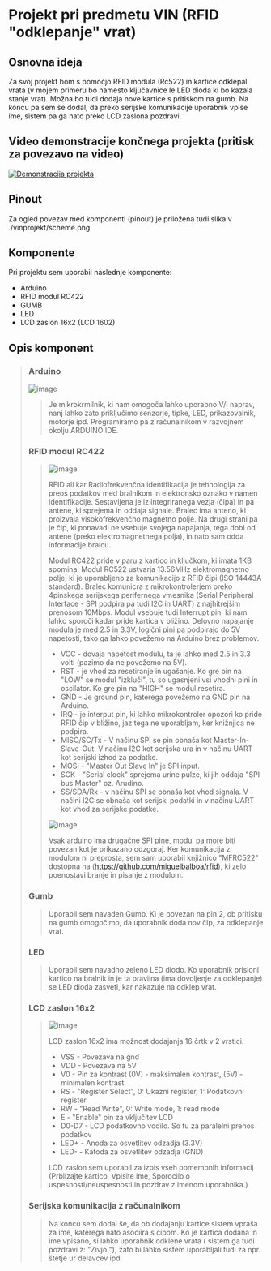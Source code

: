 # Projekt pri predmetu VIN (RFID "odklepanje" vrat)

## Osnovna ideja
Za svoj projekt bom s pomočjo RFID modula (Rc522) in kartice odklepal  vrata (v mojem primeru bo namesto ključavnice le LED dioda ki bo kazala stanje vrat). Možna bo tudi dodaja nove kartice s pritiskom na gumb. Na koncu pa sem še dodal, da preko serijske komunikacije uporabnik vpiše ime, sistem pa ga nato preko LCD zaslona pozdravi.

## Video demonstracije končnega projekta (pritisk za povezavo na video)
[![Demonstracija projekta](https://img.youtube.com/vi/4G5TbsRWuYs/maxresdefault.jpg)](https://www.youtube.com/shorts/4G5TbsRWuYs)

## Pinout
Za ogled povezav med komponenti (pinout) je priložena tudi slika v ./vinprojekt/scheme.png

## Komponente
Pri projektu sem uporabil naslednje komponente:
* Arduino
* RFID modul RC422
* GUMB
* LED
* LCD zaslon 16x2 (LCD 1602)

## Opis komponent
> ### Arduino
> ![image](https://user-images.githubusercontent.com/61662167/170107027-04927a48-d9a3-4d23-9c36-74a2d1f2e103.png)
> > Je mikrokrmilnik, ki nam omogoča lahko uporabno V/I naprav, nanj lahko zato priključimo senzorje, tipke, LED, prikazovalnik, motorje ipd. Programiramo pa z računalnikom v razvojnem okolju ARDUINO IDE.
> ### RFID modul RC422
> > ![image](https://user-images.githubusercontent.com/61662167/170108415-879e903b-97be-4a7e-a2aa-86c8954d5767.png)
> > 
> > RFID ali kar Radiofrekvenčna identifikacija je tehnologija za preos podatkov med bralnikom in elektronsko oznako v namen identifikacije. Sestavljena je iz integriranega vezja (čipa) in pa antene, ki sprejema in oddaja signale. Bralec ima anteno, ki proizvaja visokofrekvenčno magnetno polje. Na drugi strani pa je čip, ki ponavadi ne vsebuje svojega napajanja, tega dobi od antene (preko elektromagnetnega polja), in nato sam odda informacije bralcu.
> >
> > Modul RC422 pride v paru z kartico in ključkom, ki imata 1KB spomina. Modul RC522 ustvarja 13.56MHz elektromagnetno polje, ki je uporabljeno za komunikacijo z RFID čipi (ISO 14443A standard). Bralec komunicra z mikrokontrolerjem preko 4pinskega serijskega perifernega vmesnika (Serial Peripheral Interface - SPI podpira pa tudi I2C in UART) z najhitrejšim prenosom 10Mbps. Modul vsebuje tudi Interrupt pin, ki nam lahko sporoči kadar pride kartica v bližino. Delovno napajanje modula je med 2.5 in 3.3V, logični pini pa podpirajo do 5V napetosti, tako ga lahko povežemo na Arduino brez problemov.
> > * VCC - dovaja napetost modulu, ta je lahko med 2.5 in 3.3 volti (pazimo da ne povežemo na 5V).
> > * RST - je vhod za resetiranje in ugašanje. Ko gre pin na "LOW" se modul "izkluči", tu so ugasnjeni vsi vhodni pini in oscilator. Ko gre pin na "HIGH" se modul resetira.
> > * GND - Je ground pin, katerega povežemo na GND pin na Arduino.
> > * IRQ - je interput pin, ki lahko mikrokontroler opozori ko pride RFID čip v bližino, jaz tega ne uporabljam, ker knižnjica ne podpira.
> > * MISO/SC/Tx - V načinu SPI se pin obnaša kot  Master-In-Slave-Out. V načinu I2C kot serijska ura in v načinu UART kot serijski izhod za podatke.
> > * MOSI - "Master Out Slave In" je SPI input.
> > * SCK - "Serial clock" sprejema urine pulze, ki jih oddaja "SPI bus Master" oz. Arudino.
> > * SS/SDA/Rx - v načinu SPI se obnaša kot vhod signala. V načini I2C se obnaša kot serijski podatki in v načinu UART kot vhod za serijske podatke.
> > 
> > ![image](https://user-images.githubusercontent.com/61662167/170110945-a0a4bec6-bc31-4acd-8359-08a1d5c29a9c.png)
> > 
> > Vsak arduino ima drugačne SPI pine, modul pa more biti povezan kot je prikazano odzgoraj. Ker komunikacija z modulom ni preprosta, sem sam uporabil knjižnico "MFRC522" dostopna na (https://github.com/miguelbalboa/rfid), ki zelo poenostavi branje in pisanje z modulom.
> ### Gumb
> > Uporabil sem navaden Gumb. Ki je povezan na pin 2, ob pritisku na gumb omogočimo, da uporabnik doda nov čip, za odklepanje vrat.
> ### LED
> > Uporabil sem navadno zeleno LED diodo. Ko uporabnik prisloni kartico na bralnik in je ta pravilna (ima dovoljenje za odklepanje) se LED dioda zasveti, kar nakazuje na odklep vrat.
> ### LCD zaslon 16x2
> > ![image](https://user-images.githubusercontent.com/61662167/170117990-522f8e36-b3e2-4563-8724-a9793d009c81.png)
> > 
> > LCD zaslon 16x2 ima možnost dodajanja 16 črtk v 2 vrstici.
> > * VSS - Povezava na gnd
> > * VDD - Povezava na 5V
> > * V0 - Pin za kontrast (0V) - maksimalen kontrast, (5V) - minimalen kontrast
> > * RS - "Register Select", 0: Ukazni register, 1: Podatkovni register
> > * RW - "Read Write", 0: Write mode, 1: read mode
> > * E - "Enable" pin za vključitev LCD
> > * D0-D7 - LCD podatkovno vodilo. So tu za paralelni prenos podatkov
> > * LED+ - Anoda za osvetlitev odzadja (3.3V)
> > * LED- - Katoda za osvetlitev odzadja (GND)
> > 
> > LCD zaslon sem uporabil za izpis vseh pomembnih informacij (Prblizajte kartico, Vpisite ime, Sporocilo o uspesnosti/neuspesnosti in pozdrav z imenom uporabnika.)
> ### Serijska komunikacija z računalnikom
> > Na koncu sem dodal še, da ob dodajanju kartice sistem vpraša za ime, katerega nato asociira s čipom. Ko je kartica dodana in ime vpisano, si lahko uporabnik odklene vrata ( sistem ga tudi pozdravi z: "Zivjo <ime>"), zato bi lahko sistem uporabljali tudi za npr. štetje ur delavcev ipd.
